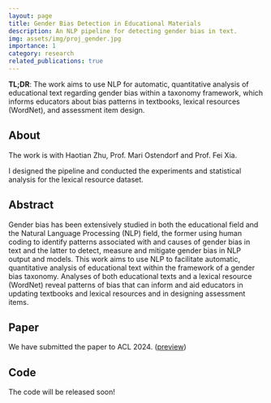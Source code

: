 ```yaml
---
layout: page
title: Gender Bias Detection in Educational Materials
description: An NLP pipeline for detecting gender bias in text.
img: assets/img/proj_gender.jpg
importance: 1
category: research
related_publications: true
---
```


**TL;DR**: The work aims to use NLP for automatic, quantitative analysis of educational text regarding gender bias within a taxonomy framework, which informs educators about bias patterns in textbooks, lexical resources (WordNet), and assessment item design.

## About

The work is with Haotian Zhu, Prof. Mari Ostendorf and Prof. Fei Xia. 

I designed the pipeline and conducted the experiments and statistical analysis for the lexical resource dataset.

## Abstract

Gender bias has been extensively studied in both the educational field and the Natural Language Processing (NLP) field, the former using human coding to identify patterns associated with and causes of gender bias in text and the latter to detect, measure and mitigate gender bias in NLP output and models. 
This work aims to use NLP to facilitate automatic, quantitative analysis of educational text within the framework of a gender bias taxonomy. Analyses of both educational texts and a lexical resource (WordNet) reveal patterns of bias that can inform and aid educators in updating textbooks and lexical resources and in designing assessment items.

## Paper

We have submitted the paper to ACL 2024. ([preview](https://openreview.net/pdf?id=r09z8LQtSr))

## Code

The code will be released soon!
